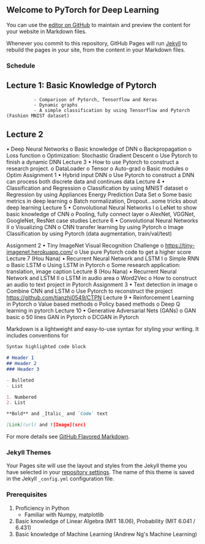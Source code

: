 ## Welcome to PyTorch for Deep Learning

You can use the [editor on GitHub](https://github.com/HuaizhengZhang/PyTorch4DL/edit/gh-pages/index.md) to maintain and preview the content for your website in Markdown files.

Whenever you commit to this repository, GitHub Pages will run [Jekyll](https://jekyllrb.com/) to rebuild the pages in your site, from the content in your Markdown files.


### Schedule
## Lecture 1: Basic Knowledge of Pytorch
              - Comparison of Pytorch, Tensorflow and Keras
              - Dynamic graphs
              - A simple classification by using Tensorflow and Pytorch (Fashion MNIST dataset)
## Lecture 2
•	Deep Neural Networks
o	Basic knowledge of DNN
o	Backpropagation
o	Loss function
o	Optimization: Stochastic Gradient Descent
o	Use Pytorch to finish a dynamic DNN
Lecture 3
•	How to use Pytorch to construct a research project.
o	DataLoader
o	Tensor
o	Auto-grad
o	Basic modules
o	Optim
Assignment 1
•	Hybrid input DNN
o	Use Pytorch to construct a DNN can process both discrete data and continues data
Lecture 4
•	Classification and Regression
o	Classification by using MNIST dataset
o	Regression by using Appliances Energy Prediction Data Set
o	Some basic metrics in deep learning
o	Batch normalization, Dropout…some tricks about deep learning
Lecture 5
•	Convolutional Neural Networks I
o	LeNet to show basic knowledge of CNN
o	Pooling, fully connect layer
o	AlexNet, VGGNet, GoogleNet, ResNet case studies
Lecture 6
•	Convolutional Neural Networks II
o	Visualizing CNN
o	CNN transfer learning by using Pytorch
o	Image Classification by using Pytorch (data augmentation, train/val/test)

Assignment 2
•	Tiny ImageNet Visual Recognition Challenge
o	https://tiny-imagenet.herokuapp.com/
o	Use pure Pytorch code to get a higher score
Lecture 7 (Hou Nana)
•	Recurrent Neural Network and LSTM I
o	Simple RNN
o	Basic LSTM
o	Using LSTM in Pytorch
o	Some research application: translation, image caption
Lecture 8 (Hou Nana)
•	Recurrent Neural Network and LSTM II
o	LSTM in audio area
o	Word2Vec
o	How to construct an audio to text project in Pytorch
Assignment 3
•	Text detection in image
o	Combine CNN and LSTM
o	Use Pytorch to reconstruct the project https://github.com/tianzhi0549/CTPN
Lecture 9
•	Reinforcement Learning in Pytorch
o	Value based methods
o	Policy based methods
o	Deep Q learning in pytorch
Lecture 10
•	Generative Adversarial Nets (GANs)
o	GAN basic
o	50 lines GAN in Pytorch
o	DCGAN in Pytorch


Markdown is a lightweight and easy-to-use syntax for styling your writing. It includes conventions for

```markdown
Syntax highlighted code block

# Header 1
## Header 2
### Header 3

- Bulleted
- List

1. Numbered
2. List

**Bold** and _Italic_ and `Code` text

[Link](url) and ![Image](src)
```

For more details see [GitHub Flavored Markdown](https://guides.github.com/features/mastering-markdown/).

### Jekyll Themes

Your Pages site will use the layout and styles from the Jekyll theme you have selected in your [repository settings](https://github.com/HuaizhengZhang/PyTorch4DL/settings). The name of this theme is saved in the Jekyll `_config.yml` configuration file.

### Prerequisites
1. Proficiency in Python
   - Familiar with Numpy, matplotlib
2. Basic knowledge of Linear Algebra (MIT 18.06), Probability (MIT 6.041 / 6.431)
3. Basic knowledge of Machine Learning (Andrew Ng's Machine Learning)
<!-- Having trouble with Pages? Check out our [documentation](https://help.github.com/categories/github-pages-basics/) or [contact support](https://github.com/contact) and we’ll help you sort it out. -->

